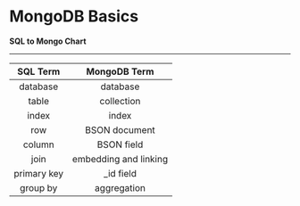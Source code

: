 MongoDB Basics
==============

**SQL to Mongo Chart**
***

| **SQL Term** | **MongoDB Term**       |
|:------------:|:----------------------:|
| database     | database               |
| table        | collection             |
| index        | index                  |
| row          | BSON document          |
| column       | BSON field             |
| join         | embedding and linking  |
| primary key  | _id field              |
| group by     | aggregation            |
